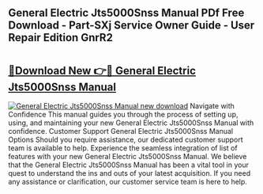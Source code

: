 ## General Electric Jts5000Snss Manual PDf Free Download - Part-SXj Service Owner Guide - User Repair Edition GnrR2

# <h2><a href="http://bc3935.oget.top/?id=General+Electric+Jts5000Snss+Manual">🔗Download New 👉🔴 General Electric Jts5000Snss Manual</a></h2>

[![General Electric Jts5000Snss Manual new download](https://i.imgur.com/5g1atiW.png)](http://bc3935.oget.top/?id=General+Electric+Jts5000Snss+Manual)
Navigate with Confidence This manual guides you through the process of setting up, using, and maintaining your new General Electric Jts5000Snss Manual with confidence. Customer Support General Electric Jts5000Snss Manual Options Should you require assistance, our dedicated customer support team is available to help. Experience the seamless integration of list of features with your new General Electric Jts5000Snss Manual. We believe that the General Electric Jts5000Snss Manual has been a vital tool in your quest to understand the ins and outs of your latest acquisition. If you need any assistance or clarification, our customer service team is here to help.
